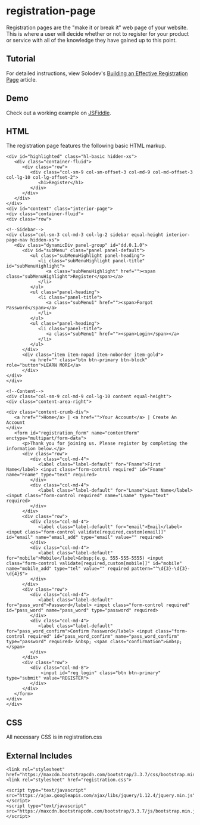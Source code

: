 # registration-page
Registration pages are the "make it or break it" web page of your website. This is where a user will decide whether or not to register for your product or service with all of the knowledge they have gained up to this point.

## Tutorial

For detailed instructions, view Solodev's [Building an Effective Registration Page](https://www.solodev.com/blog/web-design/building-an-effective-registration-page.stml) article.

## Demo

Check out a working example on [JSFiddle](https://jsfiddle.net/solodev/tmpxaqon/).

## HTML

The registration page features the following basic HTML markup.
```
<div id="highlighted" class="hl-basic hidden-xs">
   <div class="container-fluid">
      <div class="row">
         <div class="col-sm-9 col-sm-offset-3 col-md-9 col-md-offset-3 col-lg-10 col-lg-offset-2">
            <h1>Register</h1>
         </div>
      </div>
   </div>
</div>
<div id="content" class="interior-page">
<div class="container-fluid">
<div class="row">
   
<!--Sidebar-->
<div class="col-sm-3 col-md-3 col-lg-2 sidebar equal-height interior-page-nav hidden-xs">
   <div class="dynamicDiv panel-group" id="dd.0.1.0">
      <div id="subMenu" class="panel panel-default">
         <ul class="subMenuHighlight panel-heading">
            <li class="subMenuHighlight panel-title" id="subMenuHighlight">
               <a class="subMenuHighlight" href=""><span class="subMenuHighlight">Register</span></a>
            </li>
         </ul>
         <ul class="panel-heading">
            <li class="panel-title">
               <a class="subMenu1" href=""><span>Forgot Password</span></a>
            </li>
         </ul>
         <ul class="panel-heading">
            <li class="panel-title">
               <a class="subMenu1" href=""><span>Login</span></a>
            </li>
         </ul>
      </div>
      <div class="item item-nopad item-noborder item-gold">
         <a href="" class="btn btn-primary btn-block" role="button">LEARN MORE</a> 
      </div>
</div>
</div>

<!--Content-->
<div class="col-sm-9 col-md-9 col-lg-10 content equal-height">
<div class="content-area-right">

<div class="content-crumb-div">
   <a href="">Home</a> | <a href="">Your Account</a> | Create An Account
</div>
   <form id="registration_form" name="contentForm" enctype="multipart/form-data">
      <p>Thank you for joining us. Please register by completing the information below.</p>
      <div class="row">
         <div class="col-md-4">
            <label class="label-default" for="Fname">First Name</label> <input class="form-control required" id="Fname" name="Fname" type="text" required>
         </div>
         <div class="col-md-4">
            <label class="label-default" for="Lname">Last Name</label> <input class="form-control required" name="Lname" type="text" required>
         </div>
      </div>
      <div class="row">
         <div class="col-md-4">
            <label class="label-default" for="email">Email</label> <input class="form-control validate[required,custom[email]]" id="email" name="email_add" type="email" value="" required>
         </div>
         <div class="col-md-4">
            <label class="label-default" for="mobile">Mobile</label>&nbsp;(e.g. 555-555-5555) <input class="form-control validate[required,custom[mobile]]" id="mobile" name="mobile_add" type="tel" value="" required pattern="^\d{3}-\d{3}-\d{4}$">
         </div>
      </div>
      <div class="row">
         <div class="col-md-4">
            <label class="label-default" for="pass_word">Password</label> <input class="form-control required" id="pass_word" name="pass_word" type="password" required>
         </div>
         <div class="col-md-4">
            <label class="label-default" for="pass_word_confirm">Confirm Password</label> <input class="form-control required" id="pass_word_confirm" name="pass_word_confirm" type="password" required> &nbsp; <span class="confirmation">&nbsp;</span>
         </div>
      </div> 
      <div class="row">
         <div class="col-md-8">
             <input id="reg_login" class="btn btn-primary" type="submit" value="REGISTER">
         </div>
      </div>
   </form>
</div>
</div>
```
## CSS

All necessary CSS is in registration.css

## External Includes

```
<link rel="stylesheet" href="https://maxcdn.bootstrapcdn.com/bootstrap/3.3.7/css/bootstrap.min.css">
<link rel="stylesheet" href="registration.css">

<script type="text/javascript" src="https://ajax.googleapis.com/ajax/libs/jquery/1.12.4/jquery.min.js"></script>
<script type="text/javascript" src="https://maxcdn.bootstrapcdn.com/bootstrap/3.3.7/js/bootstrap.min.js"></script>
```
